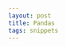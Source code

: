 ```yaml
---
layout: post
title: Pandas
tags: snippets
---
```


<script src="https://gist.github.com/selimslab/1e5fa0f8a6c331543a601c99d23e438c.js"></script>